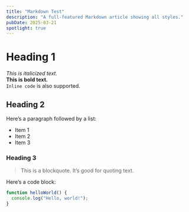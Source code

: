 ```yaml
---
title: "Markdown Test"
description: "A full-featured Markdown article showing all styles."
pubDate: 2025-03-21
spotlight: true
---
```


# Heading 1

_This is italicized text._  
**This is bold text.**  
`Inline code` is also supported.

## Heading 2

Here’s a paragraph followed by a list:

- Item 1
- Item 2
- Item 3

### Heading 3

> This is a blockquote. It’s good for quoting text.

Here’s a code block:

```js
function helloWorld() {
  console.log("Hello, world!");
}
